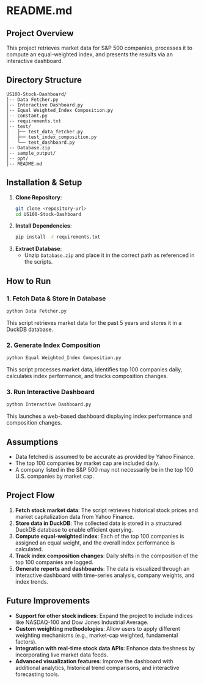 # README.md

## Project Overview
This project retrieves market data for S&P 500 companies, processes it to compute an equal-weighted index, and presents the results via an interactive dashboard.

## Directory Structure
```
US100-Stock-Dashboard/
│-- Data Fetcher.py
│-- Interactive Dashboard.py
│-- Equal Weighted_Index Composition.py
│-- constant.py
│-- requirements.txt
│-- test/
│   ├── test_data_fetcher.py
│   ├── test_index_composition.py
│   └── test_dashboard.py
│-- Database.zip
│-- sample_output/
│-- ppt/
│-- README.md
```

## Installation & Setup
1. **Clone Repository**:
   ```sh
   git clone <repository-url>
   cd US100-Stock-Dashboard
   ```
2. **Install Dependencies**:
   ```sh
   pip install -r requirements.txt
   ```
3. **Extract Database**:
   - Unzip `Database.zip` and place it in the correct path as referenced in the scripts.

## How to Run
### 1. Fetch Data & Store in Database
```sh
python Data Fetcher.py
```
This script retrieves market data for the past 5 years and stores it in a DuckDB database.

### 2. Generate Index Composition
```sh
python Equal Weighted_Index Composition.py
```
This script processes market data, identifies top 100 companies daily, calculates index performance, and tracks composition changes.

### 3. Run Interactive Dashboard
```sh
python Interactive Dashboard.py
```
This launches a web-based dashboard displaying index performance and composition changes.

## Assumptions
- Data fetched is assumed to be accurate as provided by Yahoo Finance.
- The top 100 companies by market cap are included daily.
- A company listed in the S&P 500 may not necessarily be in the top 100 U.S. companies by market cap.

## Project Flow
1. **Fetch stock market data**: The script retrieves historical stock prices and market capitalization data from Yahoo Finance.
2. **Store data in DuckDB**: The collected data is stored in a structured DuckDB database to enable efficient querying.
3. **Compute equal-weighted index**: Each of the top 100 companies is assigned an equal weight, and the overall index performance is calculated.
4. **Track index composition changes**: Daily shifts in the composition of the top 100 companies are logged.
5. **Generate reports and dashboards**: The data is visualized through an interactive dashboard with time-series analysis, company weights, and index trends.

## Future Improvements
- **Support for other stock indices**: Expand the project to include indices like NASDAQ-100 and Dow Jones Industrial Average.
- **Custom weighting methodologies**: Allow users to apply different weighting mechanisms (e.g., market-cap weighted, fundamental factors).
- **Integration with real-time stock data APIs**: Enhance data freshness by incorporating live market data feeds.
- **Advanced visualization features**: Improve the dashboard with additional analytics, historical trend comparisons, and interactive forecasting tools.
